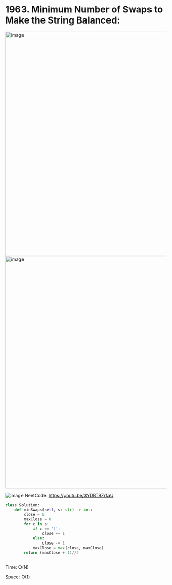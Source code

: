 # 1963. Minimum Number of Swaps to Make the String Balanced:

<img width="700" alt="image" src="https://user-images.githubusercontent.com/35987583/167821399-b3964483-752f-492f-9cc3-14b9b6d69e36.png">
<img width="726" alt="image" src="https://user-images.githubusercontent.com/35987583/167821536-62c2f4db-be6c-4038-8c99-e9491b1f267d.png">

![image](https://user-images.githubusercontent.com/35987583/167824201-2ff67263-8c94-4f38-bfd4-53360816ff69.png)
NeetCode: https://youtu.be/3YDBT9ZrfaU
```python
class Solution:
    def minSwaps(self, s: str) -> int:
        close = 0
        maxClose = 0
        for c in s:
            if c == ']':
                close += 1
            else:
                close -= 1
            maxClose = max(close, maxClose)                
        return (maxClose + 1)//2
        
```

Time: O(N)

Space: O(1)

